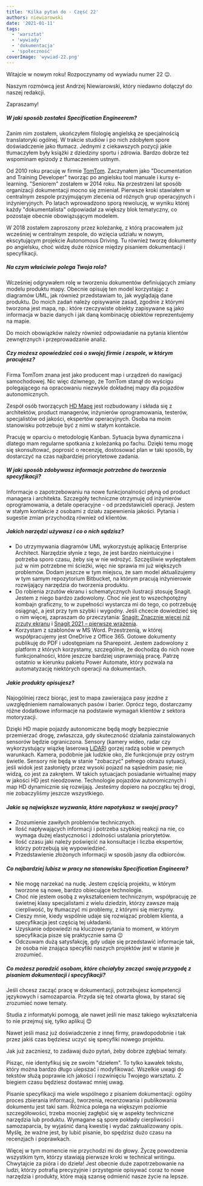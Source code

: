 ```yaml
---
title: 'Kilka pytań do - Część 22'
authors: niewiarowski
date: '2021-01-11'
tags:
  - 'warsztat'
  - 'wywiady'
  - 'dokumentacja'
  - 'społeczność'
coverImage: 'wywiad-22.png'
---
```


Witajcie w nowym roku! Rozpoczynamy od wywiadu numer 22 😉.

<!--truncate-->

Naszym rozmówcą jest Andrzej Niewiarowski, który niedawno dołączył do naszej
redakcji.

Zapraszamy!

##### W jaki sposób zostałeś Specification Engineerem?

Zanim nim zostałem, ukończyłem filologię angielską ze specjalnością
translatoryki ogólnej. W trakcie studiów i po nich zdobyłem spore doświadczenie
jako tłumacz. Jednymi z ciekawszych pozycji jakie tłumaczyłem były książki z
dziedziny sportu i zdrowia. Bardzo dobrze też wspominam epizody z tłumaczeniem
ustnym.

Od 2010 roku pracuję w firmie [TomTom](https://www.tomtom.com/pl_pl/).
Zaczynałem jako "Documentation and Training Developer" tworząc po angielsku tool
manuale i kursy e-learning. "Seniorem" zostałem w 2014 roku. Na przestrzeni lat
sposób organizacji dokumentacji mocno się zmieniał. Pierwsze kroki stawiałem w
centralnym zespole przyjmującym zlecenia od różnych grup operacyjnych i
inżynieryjnych. Po latach wprowadzono sporą rewolucję, w wyniku której każdy
"dokumentalista" odpowiadał za większy blok tematyczny, co pozostaje obecnie
obowiązującym modelem.

W 2018 zostałem zaproszony przez koleżankę, z którą pracowałem już wcześniej w
centralnym zespole, do wzięcia udziału w nowym, ekscytującym projekcie
Autonomous Driving. Tu również tworzę dokumenty po angielsku, choć widzę duże
różnice między pisaniem dokumentacji i specyfikacji.

##### Na czym właściwie polega Twoja rola?

Wcześniej odgrywałem rolę w tworzeniu dokumentów definiujących zmiany modelu
produktu mapy. Obecnie opisuję ten model korzystając z diagramów UML, jak
również przedstawiam to, jak wyglądają dane produktu. Do moich zadań należy
opisywanie zasad, zgodnie z którymi tworzona jest mapa, np.: które rzeczywiste
obiekty zapisywane są jako informacja w bazie danych i jak daną kombinację
obiektów reprezentujemy na mapie.

Do moich obowiązków należy również odpowiadanie na pytania klientów zewnętrznych
i przeprowadzanie analiz.

##### Czy możesz opowiedzieć coś o swojej firmie i zespole, w którym pracujesz?

Firma TomTom znana jest jako producent map i urządzeń do nawigacji samochodowej.
Nic więc dziwnego, że TomTom stanął do wyścigu polegającego na opracowaniu
niezwykle dokładnej mapy dla pojazdów autonomicznych.

Zespół osób tworzących [HD Mapę](https://www.tomtom.com/products/hd-map/) jest
rozbudowany i składa się z architektów, product managerów, inżynierów
oprogramowania, testerów, specjalistów od jakości, ekspertów operacyjnych. Osoba
na moim stanowisku potrzebuje być z nimi w stałym kontakcie.

Pracuję w oparciu o metodologię Kanban. Sytuacja bywa dynamiczna i dlatego mam
regularne spotkania z koleżanką po fachu. Dzięki temu mogę się skonsultować,
poprosić o recenzję, dostosować plan w taki sposób, by dostarczyć na czas
najbardziej priorytetowe zadania.

##### W jaki sposób zdobywasz informacje potrzebne do tworzenia specyfikacji?

Informacje o zapotrzebowaniu na nowe funkcjonalności płyną od product managera i
architekta. Szczegóły techniczne otrzymuję od inżynierów oprogramowania, a
detale operacyjne - od przedstawicieli operacji. Jestem w stałym kontakcie z
osobami z działu zapewnienia jakości. Pytania i sugestie zmian przychodzą
również od klientów.

##### Jakich narzędzi używasz i co o nich sądzisz?

- Do utrzymywania diagramów UML wykorzystuję aplikację Enterprise Architect.
  Narzędzie słynie z tego, że jest bardzo nieintuicyjne i potrzeba sporo czasu,
  żeby się w nie wdrożyć. Szczęśliwie wydeptałem już w nim potrzebne mi ścieżki,
  więc nie sprawia mi już większych problemów. Dodam jeszcze w tym miejscu, że
  sam model aktualizujemy w tym samym repozytorium Bitbucket, na którym pracują
  inżynierowie rozwijający narzędzia do tworzenia produktu.
- Do robienia zrzutów ekranu i schematycznych ilustracji stosuję Snagit. Jestem
  z niego bardzo zadowolony. Choć nie jest to wszechpotężny kombajn graficzny,
  to w zupełności wystarcza mi do tego, co potrzebuję osiągnąć, a jest przy tym
  szybki i wygodny. Jeśli chcecie dowiedzieć się o nim więcej, zapraszam do
  przeczytania:
  [Snagit: Znacznie więcej niż zrzuty ekranu](../snagit-znacznie-wiecej-niz-zrzuty-ekranu/index.md)
  i
  [Snagit 2021 – pierwsze wrażenia](../snagit-2021-pierwsze-wrazenia/index.md).
- Korzystam z szablonów w MS Word. Przestrzenią, w której współpracujemy jest
  OneDrive z Office 365. Gotowe dokumenty publikuję do PDF i udostępniam na
  Sharepoint. Jestem zadowolony z platform z których korzystamy, szczególnie, że
  dochodzą do nich nowe funkcjonalności, które jeszcze bardziej usprawniają
  pracę. Patrzę ostatnio w kierunku pakietu Power Automate, który pozwala na
  automatyzację niektórych operacji na dokumentach.

##### Jakie produkty opisujesz?

Najogólniej rzecz biorąc, jest to mapa zawierająca pasy jezdne z uwzględnieniem
namalowanych pasów i barier. Oprócz tego, dostarczamy różne dodatkowe informacje
na podstawie wymagań klientów z sektora motoryzacji.

Dzięki HD mapie pojazdy autonomiczne będą mogły bezpiecznie przemierzać drogę,
zwłaszcza, gdy skuteczność działania zainstalowanych sensorów będzie
ograniczona. Sensory (kamery wideo, radar czy wykorzystujący wiązkę laserową
[LiDAR](https://pl.wikipedia.org/wiki/Lidar)) gorzej radzą sobie w pewnych
warunkach. Kamera, podobnie jak ludzkie oko, źle funkcjonuje przy ostrym
świetle. Sensory nie będą w stanie "zobaczyć" pełnego obrazu sytuacji, jeśli
widok jest zasłonięty przez wysoki pojazd na sąsiednim pasie; nie widzą, co jest
za zakrętem. W takich sytuacjach posiadanie wirtualnej mapy w jakości HD jest
nieodzowne. Technologie pojazdów autonomicznych i map HD dynamicznie się
rozwijają. Jesteśmy dopiero na początku tej drogi, nie zobaczyliśmy jeszcze
wszystkiego.

##### Jakie są największe wyzwania, które napotykasz w swojej pracy?

- Zrozumienie zawiłych problemów technicznych.
- Ilość napływających informacji i potrzeba szybkiej reakcji na nie, co wymaga
  dużej elastyczności i zdolności ustalania priorytetów.
- Ilość czasu jaki należy poświęcić na konsultacje i liczba ekspertów, którzy
  potrzebują się wypowiedzieć.
- Przedstawienie złożonych informacji w sposób jasny dla odbiorców.

##### Co najbardziej lubisz w pracy na stanowisku Specification Engineera?

- Nie mogę narzekać na nudę. Jestem częścią projektu, w którym tworzone są nowe,
  bardzo obiecujące technologie.
- Choć nie jestem osobą z wykształceniem technicznym, współpracuję ze świetnej
  klasy specjalistami z wielu dziedzin, którzy zawsze mają cierpliwość, by
  tłumaczyć mi problemy, z którymi się mierzymy.
- Cieszy mnie, kiedy wspólnie udaje się rozwiązać problem klienta, a
  specyfikacja jest częścią tej układanki.
- Uzyskanie odpowiedzi na kluczowe pytania to moment, w którym specyfikacja
  pisze się praktycznie sama 😉
- Odczuwam dużą satysfakcję, gdy udaje się przedstawić informacje tak, że osoba
  nie znająca specyfiki naszych projektów jest w stanie je zrozumieć.

##### Co możesz poradzić osobom, które chciałyby zacząć swoją przygodę z pisaniem dokumentacji i specyfikacji?

Jeśli chcesz zacząć pracę w dokumentacji, potrzebujesz kompetencji językowych i
samozaparcia. Przyda się też otwarta głowa, by starać się zrozumieć nowe tematy.

Studia z informatyki pomogą, ale nawet jeśli nie masz takiego wykształcenia to
nie przejmuj się, tylko aplikuj 😊

Nawet jeśli masz już doświadczenie z innej firmy, prawdopodobnie i tak przez
jakiś czas będziesz uczyć się specyfiki nowego projektu.

Jak już zaczniesz, to zadawaj dużo pytań, żeby dobrze zgłębiać tematy.

Pisząc, nie identyfikuj się ze swoim "dziełem". To tylko kawałek tekstu, który
można bardzo długo ulepszać i modyfikować. Wszelkie uwagi do tekstów służą
poprawie ich jakości i rozwinięciu Twojego warsztatu. Z biegiem czasu będziesz
dostawać mniej uwag.

Pisanie specyfikacji ma wiele wspólnego z pisaniem dokumentacji: ogólny proces
zbierania informacji, tworzenia, recenzowania i publikowania dokumentu jest taki
sam. Różnica polega na większym poziomie szczegółowości, trzeba mocniej zagłębić
się w aspekty techniczne narzędzia lub produktu. Wymagane są spore pokłady
cierpliwości i samozaparcia, by wyjaśnić daną kwestię i wydać zaktualizowany
opis. Myślę, że ważne jest, by lubić pisanie, bo spędzisz dużo czasu na
recenzjach i poprawkach.

Więcej w tym momencie nie przychodzi mi do głowy. Życzę powodzenia wszystkim
tym, którzy stawiają pierwsze kroki w technical writingu. Chwytajcie za pióra i
do dzieła! Jest obecnie duże zapotrzebowanie na ludzi, którzy potrafią
precyzyjnie i przystępnie opisywać coraz to nowe narzędzia i produkty, które
mają szansę odmienić nasze życie na lepsze.
